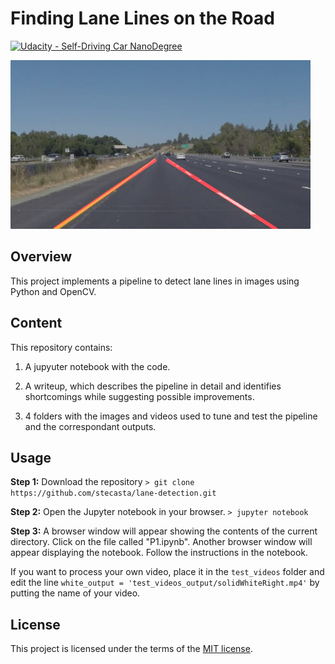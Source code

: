 # **Finding Lane Lines on the Road** 
[![Udacity - Self-Driving Car NanoDegree](https://s3.amazonaws.com/udacity-sdc/github/shield-carnd.svg)](http://www.udacity.com/drive)

<img src="test_images_output/7_final.jpg" width="480" alt="Combined Image" />

Overview
---

This project implements a pipeline to detect lane lines in images using Python and OpenCV.

Content
---
This repository contains:

1. A jupyuter notebook with the code.

2. A writeup, which describes the pipeline in detail and identifies shortcomings while suggesting possible improvements.

3. 4 folders with the images and videos used to tune and test the pipeline and the correspondant outputs.

Usage
---
<!-- Dependencies-->
**Step 1:** Download the repository `> git clone https://github.com/stecasta/lane-detection.git`

**Step 2:** Open the Jupyter notebook in your browser. `> jupyter notebook`

**Step 3:** A browser window will appear showing the contents of the current directory.  Click on the file called "P1.ipynb".  Another browser window will appear displaying the notebook.  Follow the instructions in the notebook.

If you want to process your own video, place it in the `test_videos` folder and edit the line `white_output = 'test_videos_output/solidWhiteRight.mp4'` by putting the name of your video.

License
---

This project is licensed under the terms of the [MIT license](https://opensource.org/licenses/MIT).
